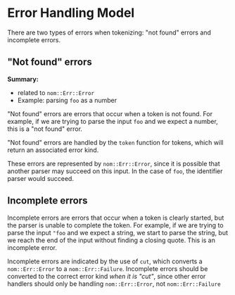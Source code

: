 # Error Handling Model

There are two types of errors when tokenizing: "not found" errors and
incomplete errors.


## "Not found" errors

**Summary:**
- related to `nom::Err::Error`
- Example: parsing `foo` as a number

"Not found" errors are errors that occur when a token is not found. For
example, if we are trying to parse the input `foo` and we expect a number,
this is a "not found" error.

"Not found" errors are handled by the `token` function for tokens, which will
return an associated error kind.

These errors are represented by `nom::Err::Error`, since it is possible that
another parser may succeed on this input. In the case of `foo`, the identifier
parser would succeed.


## Incomplete errors

Incomplete errors are errors that occur when a token is clearly started, but
the parser is unable to complete the token. For example, if we are trying to
parse the input `"foo` and we expect a string, we start to parse the string,
but we reach the end of the input without finding a closing quote. This is an
incomplete error.

Incomplete errors are indicated by the use of `cut`, which converts a
`nom::Err::Error` to a `nom::Err::Failure`. Incomplete errors should be
converted to the correct error kind *when it is "cut"*, since other error
handlers should only be handling `nom::Err::Error`, not `nom::Err::Failure`